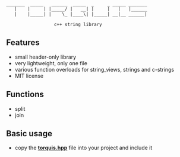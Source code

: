 [torquis.hpp]: https://github.com/devfix/torquis/blob/main/torquis.hpp

```
_______  _____   ______  _____  _     _ _____ _______
   |    |     | |_____/ |   __| |     |   |   |______
   |    |_____| |    \_ |____\| |_____| __|__ ______|

                  c++ string library
```

## Features
* small header-only library
* very lightweight, only one file
* various function overloads for string_views, strings and c-strings
* MIT license

## Functions
* split
* join

## Basic usage
* copy the <b>[torquis.hpp][torquis.hpp]</b> file into your project and include it
